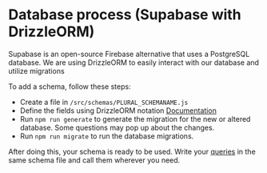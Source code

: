# Database process (Supabase with DrizzleORM)

Supabase is an open-source Firebase alternative that uses a PostgreSQL database. We are using DrizzleORM to easily interact with our database and utilize migrations

To add a schema, follow these steps:
- Create a file in `/src/schemas/PLURAL_SCHEMANAME.js`
- Define the fields using DrizzleORM notation [Documentation](https://orm.drizzle.team/docs/column-types/pg)
- Run `npm run generate` to generate the migration for the new or altered database. Some questions may pop up about the changes.
- Run `npm run migrate` to run the database migrations. 

After doing this, your schema is ready to be used. Write your [queries](https://orm.drizzle.team/docs/rqb) in the same schema file and call them wherever you need. 
 
